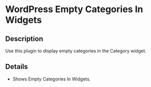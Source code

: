 # WordPress Empty Categories In Widgets

## Description

Use this plugin to display empty categories in the Category widget.

## Details

* Shows Empty Categories In Widgets.